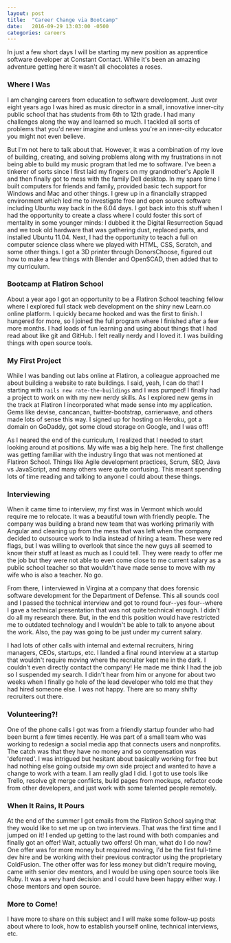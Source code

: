 ```yaml
---
layout: post
title:  "Career Change via Bootcamp"
date:   2016-09-29 13:03:00 -0500
categories: careers
---
```


In just a few short days I will be starting my new position as apprentice software developer at Constant Contact. While it's been an amazing adventure getting here it wasn't all chocolates a roses.

### Where I Was

I am changing careers from education to software development. Just over eight years ago I was hired as music director in a small, innovative inner-city public school that has students from 6th to 12th grade. I had many challenges along the way and learned so much. I tackled all sorts of problems that you'd never imagine and unless you're an inner-city educator you might not even believe.

But I'm not here to talk about that. However, it was a combination of my love of building, creating, and solving problems along with my frustrations in not being able to build my music program that led me to software. I've been a tinkerer of sorts since I first laid my fingers on my grandmother's Apple II and then finally got to mess with the family Dell desktop. In my spare time I built computers for friends and family, provided basic tech support for Windows and Mac and other things. I grew up in a financially strapped environment which led me to investigate free and open source software including Ubuntu way back in the 6.04 days. I got back into this stuff when I had the opportunity to create a class where I could foster this sort of mentality in some younger minds: I dubbed it the Digital Resurrection Squad and we took old hardware that was gathering dust, replaced parts, and installed Ubuntu 11.04. Next, I had the opportunity to teach a full on computer science class where we played with HTML, CSS, Scratch, and some other things. I got a 3D printer through DonorsChoose, figured out how to make a few things with Blender and OpenSCAD, then added that to my curriculum.

### Bootcamp at Flatiron School

About a year ago I got an opportunity to be a Flatiron School teaching fellow where I explored full stack web development on the shiny new Learn.co online platform. I quickly became hooked and was the first to finish. I hungered for more, so I joined the full program where I finished after a few more months. I had loads of fun learning and using about things that I had read about like git and GitHub. I felt really nerdy and I loved it. I was building things with open source tools.

### My First Project
While I was banding out labs online at Flatiron, a colleague approached me about building a website to rate buildings. I said, yeah, I can do that! I starting with `rails new rate-the-buildings` and I was pumped! I finally had a project to work on with my new nerdy skills. As I explored new gems in the track at Flatiron I incorporated what made sense into my application. Gems like devise, cancancan, twitter-bootstrap, carrierwave, and others made lots of sense this way. I signed up for hosting on Heroku, got a domain on GoDaddy, got some cloud storage on Google, and I was off!

As I neared the end of the curriculum, I realized that I needed to start looking around at positions. My wife was a big help here. The first challenge was getting familiar with the industry lingo that was not mentioned at Flatiron School. Things like Agile development practices, Scrum, SEO, Java vs JavaScript, and many others were quite confusing. This meant spending lots of time reading and talking to anyone I could about these things.

### Interviewing

When it came time to interview, my first was in Vermont which would require me to relocate. It was a beautiful town with friendly people. The company was building a brand new team that was working primarily with Angular and cleaning up from the mess that was left when the company decided to outsource work to India instead of hiring a team. These were red flags, but I was willing to overlook that since the new guys all seemed to know their stuff at least as much as I could tell. They were ready to offer me the job but they were not able to even come close to me current salary as a public school teacher so that wouldn't have made sense to move with my wife who is also a teacher. No go.

From there, I interviewed in Virgina at a company that does forensic software development for the Department of Defense. This all sounds cool and I passed the technical interview and got to round four--yes four--where I gave a technical presentation that was not quite technical enough. I didn't do all my research there. But, in the end this position would have restricted me to outdated technology and I wouldn't be able to talk to anyone about the work. Also, the pay was going to be just under my current salary.

I had lots of other calls with internal and external recruiters, hiring managers, CEOs, startups, etc. I landed a final round interview at a startup that wouldn't require moving where the recruiter kept me in the dark. I couldn't even directly contact the company! He made me think I had the job so I suspended my search. I didn't hear from him or anyone for about two weeks when I finally go hole of the lead developer who told me that they had hired someone else. I was not happy. There are so many shifty recruiters out there.

### Volunteering?!

One of the phone calls I got was from a friendly startup founder who had been burnt a few times recently. He was part of a small team who was working to redesign a social media app that connects users and nonprofits. The catch was that they have no money and so compensation was 'deferred'. I was intrigued but hesitant about basically working for free but had nothing else going outside my own side project and wanted to have a change to work with a team. I am really glad I did. I got to use tools like Trello, resolve git merge conflicts, build pages from mockups, refactor code from other developers, and just work with some talented people remotely.

### When It Rains, It Pours

At the end of the summer I got emails from the Flatiron School saying that they would like to set me up on two interviews. That was the first time and I jumped on it! I ended up getting to the last round with both companies and finally got an offer! Wait, actually two offers! Oh man, what do I do now? One offer was for more money but required moving, I'd be the first full-time dev hire and be working with their previous contractor using the proprietary ColdFusion. The other offer was for less money but didn't require moving, came with senior dev mentors, and I would be using open source tools like Ruby. It was a very hard decision and I could have been happy either way. I chose mentors and open source.

### More to Come!

I have more to share on this subject and I will make some follow-up posts about where to look, how to establish yourself online, technical interviews, etc. 
